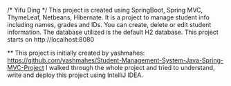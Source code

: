 /* Yifu Ding */
This project is created using SpringBoot, Spring MVC, ThymeLeaf, Netbeans, Hibernate.
It is a project to manage student info including names, grades and IDs.
You can create, delete or edit student information.
The database utilized is the default H2 database.
This project starts on http://localhost:8080

** This project is initially created by yashmahes: https://github.com/yashmahes/Student-Management-System-Java-Spring-MVC-Project
I walked through the whole project and tried to understand, write and deploy this project using IntelliJ IDEA.